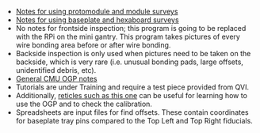 * [Notes for using protomodule and module surveys](https://docs.google.com/presentation/d/19gClNKGFoCFaKz3sybiy0so2HfB1mHEYVqv5ezEqq2s/edit?slide=id.p#slide=id.p})
* [Notes for using baseplate and hexaboard surveys](https://docs.google.com/presentation/d/1nF-thGE7yThrqo-HjeVeFHf9r0MHHAa4bTl4N5Vyrno/edit?slide=id.p#slide=id.p)
* No notes for frontside inspection; this program is going to be replaced with the RPi on the mini gantry. This program takes pictures of every wire bonding area before or after wire bonding.
* Backside inspection is only used when pictures need to be taken on the backside, which is very rare (i.e. unusual bonding pads, large offsets, unidentified debris, etc).
* [General CMU OGP notes](https://docs.google.com/presentation/d/1ZGCCRqg1yekPDWmsitt4NvS9J8Dl9fWaZ0NRfXHZBZk/edit?slide=id.p#slide=id.p)
* Tutorials are under Training and require a test piece provided from QVI.
* Additionally, [reticles such as this one](https://www.amazon.com/Microscope-Micrometer-Calibration-TCM-H-Resolution/dp/B00KKSFK2A/) can be useful for learning how to use the OGP and to check the calibration.
* Spreadsheets are input files for find offsets. These contain coordinates for baseplate tray pins compared to the Top Left and Top Right fiducials.
